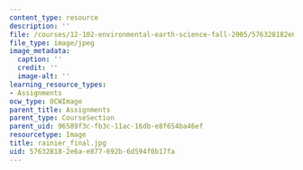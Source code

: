 ```yaml
---
content_type: resource
description: ''
file: /courses/12-102-environmental-earth-science-fall-2005/576328182e6ae877692b6d594f0b17fa_rainier_final.jpg
file_type: image/jpeg
image_metadata:
  caption: ''
  credit: ''
  image-alt: ''
learning_resource_types:
- Assignments
ocw_type: OCWImage
parent_title: Assignments
parent_type: CourseSection
parent_uid: 96589f3c-fb3c-11ac-16db-e8f654ba46ef
resourcetype: Image
title: rainier_final.jpg
uid: 57632818-2e6a-e877-692b-6d594f0b17fa
---
```

